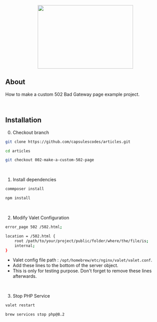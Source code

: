 <p align="center"><img src="https://raw.githubusercontent.com/capsulescodes/articles/main/art/capsules-articles-image.svg" width="300px" height="200px" /></p>


## About

How to make a custom 502 Bad Gateway page example project.

<br>

## Installation

0. Checkout branch

```bash
git clone https://github.com/capsulescodes/articles.git

cd articles

git checkout 002-make-a-custom-502-page
```

<br>

1. Install dependencies

```bash
commposer install

npm install
```

<br>

2. Modify Valet Configuration

```bash
error_page 502 /502.html;

location = /502.html {
    root /path/to/your/project/public/folder/where/the/file/is;
    internal;
}
```

- Valet config file path : `/opt/homebrew/etc/nginx/valet/valet.conf`.
- Add these lines to the bottom of the server object.
- This is only for testing purpose. Don't forget to remove these lines afterwards.

<br>

3. Stop PHP Service

```bash
valet restart

brew services stop php@8.2
```
